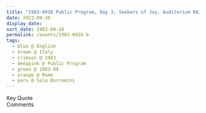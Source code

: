 ```yaml
---
title: "1983-0910 Public Program, Day 3, Seekers of Joy, Auditorium RAI (Italy's Public National Broadcaster), Sports Complex Foro Italico, Piazza Lauro de Bosis, 5, Rome, Italy"
date: 2023-09-30
display_date: 
sort_date: 1983-09-10
permalink: /events/1983-0910-b
tags:
  - blue @ English
  - brown @ Italy
  - crimson @ 1983
  - deeppink @ Public Program
  - green @ 1983-09
  - orange @ Rome
  - peru @ Sala Borromini
---
```


<wave-list>
  <list-title color="green" width="75">Key Quote</list-title>
  <list-item color="BlanchedAlmond"  width="200"></list-item>
  <list-item color="Lavender"></list-item>
  <list-item color="BlanchedAlmond"></list-item>
</wave-list>

<br>

<wave-list>
  <list-title color="green" width="75">Comments</list-title>
  <list-item color="BlanchedAlmond"  width="200"></list-item>
  <list-item color="Lavender"></list-item>
  <list-item color="BlanchedAlmond"></list-item>
</wave-list>